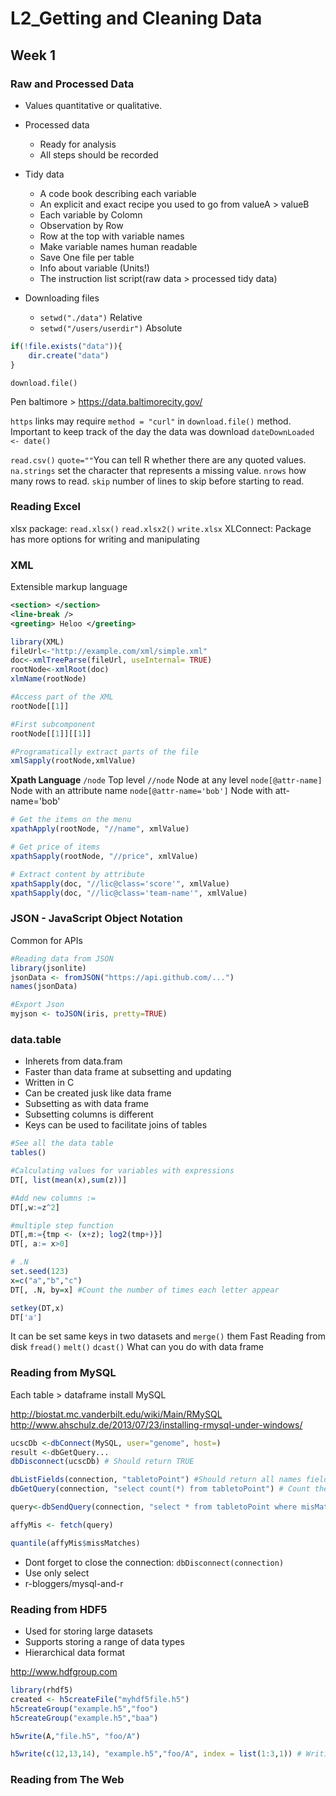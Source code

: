 # L2_Getting and Cleaning Data

## Week 1

### Raw and Processed Data

* Values quantitative or qualitative.
* Processed data
  - Ready for analysis
  - All steps should be recorded
* Tidy data
  - A code book describing each variable
  - An explicit and exact recipe you used to go from valueA > valueB
  - Each variable by Colomn
  - Observation by Row
  - Row at the top with variable names
  - Make variable names human readable
  - Save One file per table 
  - Info about variable (Units!)
  - The instruction list script(raw data > processed tidy data)

* Downloading files 
  - `setwd("./data")` Relative
  - `setwd("/users/userdir")` Absolute

```r
if(!file.exists("data")){
    dir.create("data")
}
```

`download.file()`

Pen baltimore > https://data.baltimorecity.gov/

`https` links may require `method = "curl"` in `download.file()` method.
Important to keep track of the day the data was download `dateDownLoaded <- date()`

`read.csv()`
`quote=""`You can tell R whether there are any quoted values.
`na.strings` set the character that represents a missing value.
`nrows` how many rows to read.
`skip` number of lines to skip before starting to read.


### Reading Excel

xlsx package: `read.xlsx()` `read.xlsx2()` `write.xlsx`
XLConnect: Package has more options for writing and manipulating

### XML
Extensible markup language
```xml
<section> </section>
<line-break />
<greeting> Heloo </greeting>
```


```r
library(XML)
fileUrl<-"http://example.com/xml/simple.xml"
doc<-xmlTreeParse(fileUrl, useInternal= TRUE)
rootNode<-xmlRoot(doc)
xlmName(rootNode)

#Access part of the XML
rootNode[[1]]

#First subcomponent 
rootNode[[1]][[1]]

#Programatically extract parts of the file 
xmlSapply(rootNode,xmlValue)
```
**Xpath Language**
`/node` Top level
`//node` Node at any level
`node[@attr-name]` Node with an attribute name
`node[@attr-name='bob']` Node with att-name='bob'

```r
# Get the items on the menu 
xpathApply(rootNode, "//name", xmlValue)

# Get price of items  
xpathSapply(rootNode, "//price", xmlValue)

# Extract content by attribute
xpathSapply(doc, "//lic@class='score'", xmlValue)
xpathSapply(doc, "//lic@class='team-name'", xmlValue)
```

### JSON - JavaScript Object Notation

Common for APIs

```r
#Reading data from JSON
library(jsonlite)
jsonData <- fromJSON("https://api.github.com/...")
names(jsonData)

#Export Json 
myjson <- toJSON(iris, pretty=TRUE)
```

### data.table
* Inherets from data.fram
* Faster than data frame at subsetting and updating
* Written in C
* Can be created jusk like data frame
* Subsetting as with data frame
* Subsetting columns is different
* Keys can be used to facilitate joins of tables

```r
#See all the data table
tables()

#Calculating values for variables with expressions
DT[, list(mean(x),sum(z))]

#Add new columns := 
DT[,w:=z^2] 

#multiple step function
DT[,m:={tmp <- (x+z); log2(tmp+)}]
DT[, a:= x>0] 

# .N 
set.seed(123)
x=c("a","b","c")
DT[, .N, by=x] #Count the number of times each letter appear

setkey(DT,x)
DT['a']

```
It can be set same keys in two datasets and `merge()` them
Fast Reading from disk `fread()` 
`melt()` `dcast()` What can you do with data frame  


### Reading from MySQL

Each table > dataframe
install MySQL

http://biostat.mc.vanderbilt.edu/wiki/Main/RMySQL
http://www.ahschulz.de/2013/07/23/installing-rmysql-under-windows/

```r
ucscDb <-dbConnect(MySQL, user="genome", host=)
result <-dbGetQuery...
dbDisconnect(ucscDb) # Should return TRUE

dbListFields(connection, "tabletoPoint") #Should return all names field
dbGetQuery(connection, "select count(*) from tabletoPoint") # Count the number of elements in the table

query<-dbSendQuery(connection, "select * from tabletoPoint where misMatches between 1 and 3")

affyMis <- fetch(query)

quantile(affyMis$missMatches)

```
* Dont forget to close the connection: `dbDisconnect(connection)`
* Use only select
* r-bloggers/mysql-and-r

### Reading from HDF5
* Used for storing large datasets
* Supports storing a range of data types
* Hierarchical data format

http://www.hdfgroup.com

```R
library(rhdf5)
created <- h5createFile("myhdf5file.h5")
h5createGroup("example.h5","foo")
h5createGroup("example.h5","baa")

h5write(A,"file.h5", "foo/A")

h5write(c(12,13,14), "example.h5","foo/A", index = list(1:3,1)) # Writing and reading chunks 

```

### Reading from The Web
